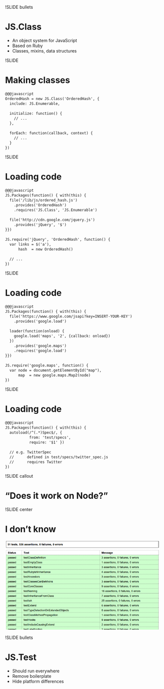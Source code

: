 !SLIDE bullets
# JS.Class

* An object system for JavaScript
* Based on Ruby
* Classes, mixins, data structures


!SLIDE
# Making classes

    @@@javascript
    OrderedHash = new JS.Class('OrderedHash', {
      include: JS.Enumerable,
      
      initialize: function() {
        // ...
      },
      
      forEach: function(callback, context) {
        // ...
      }
    })


!SLIDE
# Loading code

    @@@javascript
    JS.Packages(function() { with(this) {
      file('/lib/js/ordered_hash.js')
        .provides('OrderedHash')
        .requires('JS.Class', 'JS.Enumerable')
      
      file('http://cdn.google.com/jquery.js')
        .provides('jQuery', '$')
    }})
    
    JS.require('jQuery', 'OrderedHash', function() {
      var links = $('a'),
          hash  = new OrderedHash()
      
      // ...
    })


!SLIDE
# Loading code

    @@@javascript
    JS.Packages(function() { with(this) {
      file('https://www.google.com/jsapi?key=INSERT-YOUR-KEY')
        .provides('google.load')
      
      loader(function(onload) {
        google.load('maps', '2', {callback: onload})
      })
        .provides('google.maps')
        .requires('google.load')
    }})
    
    JS.require('google.maps', function() {
      var node = document.getElementById("map"),
          map  = new google.maps.Map2(node)
    })


!SLIDE
# Loading code

    @@@javascript
    JS.Packages(function() { with(this) {
      autoload(/^(.*)Spec$/, {
               from: 'test/specs',
               require: '$1' })
      
      // e.g. TwitterSpec
      //      defined in test/specs/twitter_spec.js
      //      requires Twitter
    })


!SLIDE callout
# “Does it work on Node?”


!SLIDE center
# I don’t know
![Scripty tests](scripty.png)


!SLIDE bullets
# JS.Test

* Should run everywhere
* Remove boilerplate
* Hide platform differences

